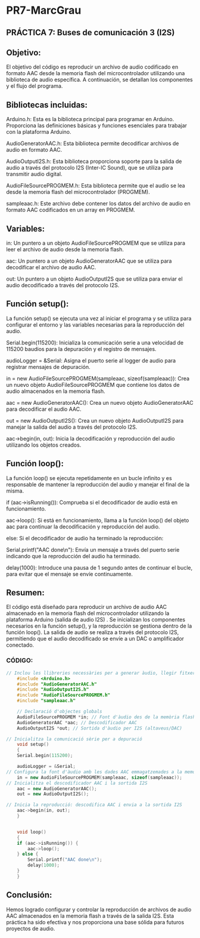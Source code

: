 # PR7-MarcGrau

## PRÁCTICA 7: Buses de comunicación 3 (I2S)

## Objetivo:

El objetivo del código es reproducir un archivo de audio codificado en formato AAC desde la memoria flash del microcontrolador utilizando una biblioteca de audio específica. A continuación, se detallan los componentes y el flujo del programa.

## Bibliotecas incluidas:

Arduino.h: Esta es la biblioteca principal para programar en Arduino. Proporciona las definiciones básicas y funciones esenciales para trabajar con la plataforma Arduino.

AudioGeneratorAAC.h: Esta biblioteca permite decodificar archivos de audio en formato AAC.

AudioOutputI2S.h: Esta biblioteca proporciona soporte para la salida de audio a través del protocolo I2S (Inter-IC Sound), que se utiliza para transmitir audio digital.

AudioFileSourcePROGMEM.h: Esta biblioteca permite que el audio se lea desde la memoria flash del microcontrolador (PROGMEM).

sampleaac.h: Este archivo debe contener los datos del archivo de audio en formato AAC codificados en un array en PROGMEM.

## Variables: 

in: Un puntero a un objeto AudioFileSourcePROGMEM que se utiliza para leer el archivo de audio desde la memoria flash.

aac: Un puntero a un objeto AudioGeneratorAAC que se utiliza para decodificar el archivo de audio AAC.

out: Un puntero a un objeto AudioOutputI2S que se utiliza para enviar el audio decodificado a través del protocolo I2S.

## Función setup():

La función setup() se ejecuta una vez al iniciar el programa y se utiliza para configurar el entorno y las variables necesarias para la reproducción del audio.

Serial.begin(115200): Inicializa la comunicación serie a una velocidad de 115200 baudios para la depuración y el registro de mensajes.

audioLogger = &Serial: Asigna el puerto serie al logger de audio para registrar mensajes de depuración.

in = new AudioFileSourcePROGMEM(sampleaac, sizeof(sampleaac)): Crea un nuevo objeto AudioFileSourcePROGMEM que contiene los datos de audio almacenados en la memoria flash.

aac = new AudioGeneratorAAC(): Crea un nuevo objeto AudioGeneratorAAC para decodificar el audio AAC.

out = new AudioOutputI2S(): Crea un nuevo objeto AudioOutputI2S para manejar la salida del audio a través del protocolo I2S.

aac->begin(in, out): Inicia la decodificación y reproducción del audio utilizando los objetos creados.

## Función loop():

La función loop() se ejecuta repetidamente en un bucle infinito y es responsable de mantener la reproducción del audio y manejar el final de la misma.

if (aac->isRunning()): Comprueba si el decodificador de audio está en funcionamiento.

aac->loop(): Si está en funcionamiento, llama a la función loop() del objeto aac para continuar la decodificación y reproducción del audio.

else: Si el decodificador de audio ha terminado la reproducción:

Serial.printf("AAC done\n"): Envía un mensaje a través del puerto serie indicando que la reproducción del audio ha terminado.

delay(1000): Introduce una pausa de 1 segundo antes de continuar el bucle, para evitar que el mensaje se envíe continuamente.

## Resumen:

El código está diseñado para reproducir un archivo de audio AAC almacenado en la memoria flash del microcontrolador utilizando la plataforma Arduino (salida de audio I2S) . Se inicializan los componentes necesarios en la función setup(), y la reproducción se gestiona dentro de la función loop(). La salida de audio se realiza a través del protocolo I2S, permitiendo que el audio decodificado se envíe a un DAC o amplificador conectado.


### CÓDIGO:
```cpp
// Inclou les llibreries necessàries per a generar àudio, llegir fitxers i comunicar-se via I2S
    #include <Arduino.h>
    #include "AudioGeneratorAAC.h"
    #include "AudioOutputI2S.h"
    #include "AudioFileSourcePROGMEM.h"
    #include "sampleaac.h"

    // Declaració d'objectes globals
    AudioFileSourcePROGMEM *in; // Font d'àudio des de la memòria flash
    AudioGeneratorAAC *aac; // Descodificador AAC
    AudioOutputI2S *out; // Sortida d'àudio per I2S (altaveus/DAC)

// Inicialitza la comunicació sèrie per a depuració
    void setup()
    {
    Serial.begin(115200);

    audioLogger = &Serial;
// Configura la font d'àudio amb les dades AAC emmagatzemades a la memòria flash
    in = new AudioFileSourcePROGMEM(sampleaac, sizeof(sampleaac));
// Inicialitza el descodificador AAC i la sortida I2S
    aac = new AudioGeneratorAAC();
    out = new AudioOutputI2S();

// Inicia la reproducció: descodifica AAC i envia a la sortida I2S
    aac->begin(in, out);
    }


    void loop()
    {
    if (aac->isRunning()) {
        aac->loop();
    } else {
        Serial.printf("AAC done\n");
        delay(1000);
    }
    }
```

## Conclusión:

Hemos logrado configurar y controlar la reproducción de archivos de audio AAC almacenados en la memoria flash a través de la salida I2S. Esta práctica ha sido efectiva y nos proporciona una base sólida para futuros proyectos de audio.
